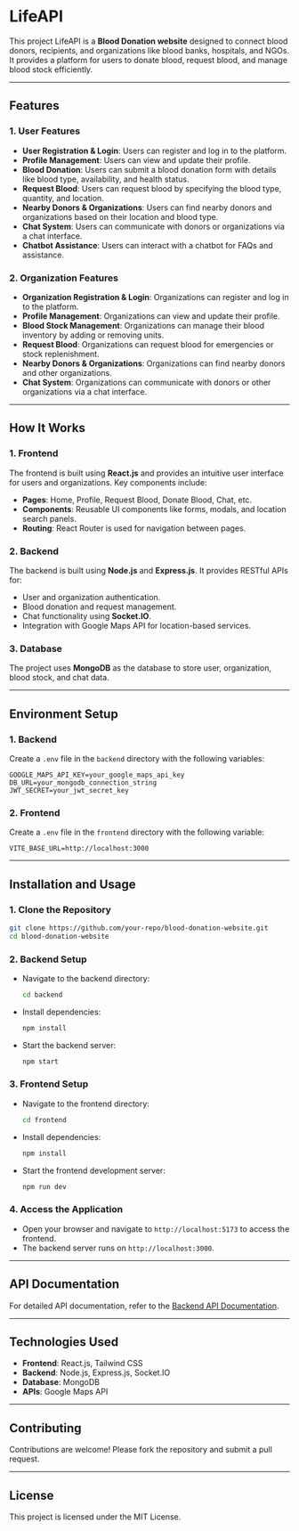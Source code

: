 # LifeAPI

This project LifeAPI is a **Blood Donation website** designed to connect blood donors, recipients, and organizations like blood banks, hospitals, and NGOs. It provides a platform for users to donate blood, request blood, and manage blood stock efficiently.

---

## Features

### 1. **User Features**
- **User Registration & Login**: Users can register and log in to the platform.
- **Profile Management**: Users can view and update their profile.
- **Blood Donation**: Users can submit a blood donation form with details like blood type, availability, and health status.
- **Request Blood**: Users can request blood by specifying the blood type, quantity, and location.
- **Nearby Donors & Organizations**: Users can find nearby donors and organizations based on their location and blood type.
- **Chat System**: Users can communicate with donors or organizations via a chat interface.
- **Chatbot Assistance**: Users can interact with a chatbot for FAQs and assistance.

### 2. **Organization Features**
- **Organization Registration & Login**: Organizations can register and log in to the platform.
- **Profile Management**: Organizations can view and update their profile.
- **Blood Stock Management**: Organizations can manage their blood inventory by adding or removing units.
- **Request Blood**: Organizations can request blood for emergencies or stock replenishment.
- **Nearby Donors & Organizations**: Organizations can find nearby donors and other organizations.
- **Chat System**: Organizations can communicate with donors or other organizations via a chat interface.

---

## How It Works

### 1. **Frontend**
The frontend is built using **React.js** and provides an intuitive user interface for users and organizations. Key components include:
- **Pages**: Home, Profile, Request Blood, Donate Blood, Chat, etc.
- **Components**: Reusable UI components like forms, modals, and location search panels.
- **Routing**: React Router is used for navigation between pages.

### 2. **Backend**
The backend is built using **Node.js** and **Express.js**. It provides RESTful APIs for:
- User and organization authentication.
- Blood donation and request management.
- Chat functionality using **Socket.IO**.
- Integration with Google Maps API for location-based services.

### 3. **Database**
The project uses **MongoDB** as the database to store user, organization, blood stock, and chat data.

---

## Environment Setup

### 1. **Backend**
Create a `.env` file in the `backend` directory with the following variables:
```
GOOGLE_MAPS_API_KEY=your_google_maps_api_key
DB_URL=your_mongodb_connection_string
JWT_SECRET=your_jwt_secret_key
```

### 2. **Frontend**
Create a `.env` file in the `frontend` directory with the following variable:
```
VITE_BASE_URL=http://localhost:3000
```

---

## Installation and Usage

### 1. **Clone the Repository**
```bash
git clone https://github.com/your-repo/blood-donation-website.git
cd blood-donation-website
```

### 2. **Backend Setup**
- Navigate to the backend directory:
  ```bash
  cd backend
  ```
- Install dependencies:
  ```bash
  npm install
  ```
- Start the backend server:
  ```bash
  npm start
  ```

### 3. **Frontend Setup**
- Navigate to the frontend directory:
  ```bash
  cd frontend
  ```
- Install dependencies:
  ```bash
  npm install
  ```
- Start the frontend development server:
  ```bash
  npm run dev
  ```

### 4. **Access the Application**
- Open your browser and navigate to `http://localhost:5173` to access the frontend.
- The backend server runs on `http://localhost:3000`.

---

## API Documentation
For detailed API documentation, refer to the [Backend API Documentation](./backend/readme.md).

---

## Technologies Used
- **Frontend**: React.js, Tailwind CSS
- **Backend**: Node.js, Express.js, Socket.IO
- **Database**: MongoDB
- **APIs**: Google Maps API

---

## Contributing
Contributions are welcome! Please fork the repository and submit a pull request.

---

## License
This project is licensed under the MIT License.
